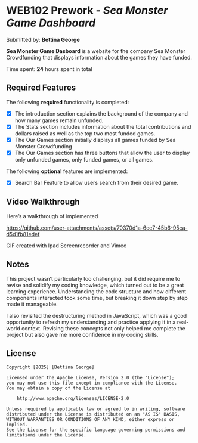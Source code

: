 # WEB102 Prework - *Sea Monster Game Dashboard*

Submitted by: **Bettina George**

**Sea Monster Game Dasboard** is a website for the company Sea Monster Crowdfunding that displays information about the games they have funded.

Time spent: **24** hours spent in total

## Required Features

The following **required** functionality is completed:

* [x] The introduction section explains the background of the company and how many games remain unfunded.
* [x] The Stats section includes information about the total contributions and dollars raised as well as the top two most funded games.
* [x] The Our Games section initially displays all games funded by Sea Monster Crowdfunding
* [x] The Our Games section has three buttons that allow the user to display only unfunded games, only funded games, or all games.

The following **optional** features are implemented:

* [x] Search Bar Feature to allow users search from their desired game.

## Video Walkthrough

Here’s a walkthrough of implemented 

https://github.com/user-attachments/assets/70370d1a-6ee7-45b6-95ca-d5d1fb81edef





<!-- Replace this with whatever GIF tool you used! -->
GIF created with Ipad Screenrecorder and Vimeo 
<!-- Recommended tools:
[Kap](https://getkap.co/) for macOS
[ScreenToGif](https://www.screentogif.com/) for Windows
[peek](https://github.com/phw/peek) for Linux. -->

## Notes

This project wasn’t particularly too challenging, but it did require me to revise and solidify my coding knowledge, which turned out to be a great learning experience. Understanding the code structure and how different components interacted took some time, but breaking it down step by step made it manageable.

I also revisited the destructuring method in JavaScript, which was a good opportunity to refresh my understanding and practice applying it in a real-world context. Revising these concepts not only helped me complete the project but also gave me more confidence in my coding skills.

## License

    Copyright [2025] [Bettina George]

    Licensed under the Apache License, Version 2.0 (the "License");
    you may not use this file except in compliance with the License.
    You may obtain a copy of the License at

        http://www.apache.org/licenses/LICENSE-2.0

    Unless required by applicable law or agreed to in writing, software
    distributed under the License is distributed on an "AS IS" BASIS,
    WITHOUT WARRANTIES OR CONDITIONS OF ANY KIND, either express or implied.
    See the License for the specific language governing permissions and
    limitations under the License.
